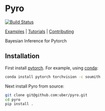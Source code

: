 # Pyro

[![Build Status](https://travis-ci.com/uber/pyro.svg?token=LrMxkQNuTGCmwphBqyVs&branch=dev)](https://travis-ci.com/uber/pyro)

[Examples](examples) | [Tutorials](tutorial) | [Contributing](CONTRIBUTING.md)

Bayesian Inference for Pytorch

## Installation

First install [pytorch](http://pytorch.org/). For example, using [conda](https://conda.io/docs/install/quick.html):
```sh
conda install pytorch torchvision -c soumith
```

Next install Pyro from source:
```sh
git clone git@github.com:uber/pyro.git
cd pyro
pip install .
```
